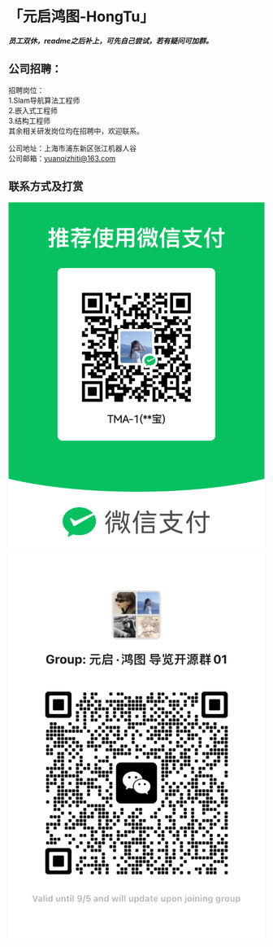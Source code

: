 # 「元启鸿图-HongTu」

***员工双休，readme之后补上，可先自己尝试，若有疑问可加群。***
  
  
## 公司招聘：
招聘岗位：  
1.Slam导航算法工程师  
2.嵌入式工程师  
3.结构工程师  
其余相关研发岗位均在招聘中，欢迎联系。  
  
公司地址：上海市浦东新区张江机器人谷  
公司邮箱：yuanqizhiti@163.com  

## 联系方式及打赏
![图片1wx支付](wxzhifu.jpeg) ![图片2联系方式](dayiqun.jpeg)

